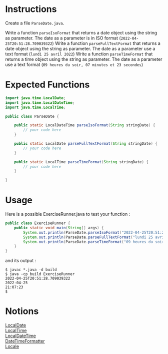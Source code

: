 # Instructions

Create a file `ParseDate.java`.

Write a function `parseIsoFormat` that returns a date object using the string as parameter. The date as a parameter is in ISO format (`2022-04-25T20:51:28.709039322`)
Write a function `parseFullTextFormat` that returns a date object using the string as parameter. The date as a parameter use a text format (`lundi 25 avril 2022`)
Write a function `parseTimeFormat` that returns a time object using the string as parameter. The date as a parameter use a text format (`09 heures du soir, 07 minutes et 23 secondes`)

# Expected Functions

```java
import java.time.LocalDate;
import java.time.LocalDateTime;
import java.time.LocalTime;

public class ParseDate {

    public static LocalDateTime parseIsoFormat(String stringDate) {
        // your code here
    }

    public static LocalDate parseFullTextFormat(String stringDate) {
        // your code here
    }

    public static LocalTime parseTimeFormat(String stringDate) {
        // your code here
    }

}
```

# Usage

Here is a possible ExerciseRunner.java to test your function : 
```java
public class ExerciseRunner {
    public static void main(String[] args) {
        System.out.println(ParseDate.parseIsoFormat("2022-04-25T20:51:28.709039322"));
        System.out.println(ParseDate.parseFullTextFormat("lundi 25 avril 2022"));
        System.out.println(ParseDate.parseTimeFormat("09 heures du soir, 07 minutes et 23 secondes"));
    }
}
```

and its output :
```shell
$ javac *.java -d build
$ java -cp build ExerciseRunner 
2022-04-25T20:51:28.709039322
2022-04-25
21:07:23
$ 
```

# Notions
[LocalDate](https://docs.oracle.com/en/java/javase/17/docs/api/java.base/java/time/LocalDate.html)  
[LocalTime](https://docs.oracle.com/en/java/javase/17/docs/api/java.base/java/time/LocalTime.html)  
[LocalDateTime](https://docs.oracle.com/en/java/javase/17/docs/api/java.base/java/time/LocalDateTime.html)  
[DateTimeFormatter](https://docs.oracle.com/en/java/javase/17/docs/api/java.base/java/time/format/DateTimeFormatter.html)  
[Locale](https://docs.oracle.com/en/java/javase/17/docs/api/java.base/java/util/Locale.html)